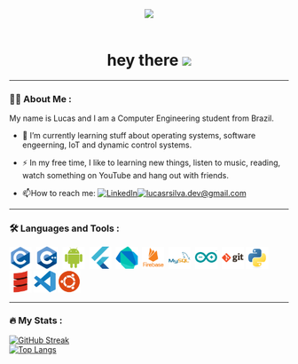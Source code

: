 <div id="header" align="center">
  <img src="https://media4.giphy.com/media/sk6yL9EGVeAcE/giphy.gif?cid=ecf05e47x30puek68insz8vj6itebt650rzyv2vroxdliy14&rid=giphy.gif&ct=g" width="400"/>
  <br/><img src="https://komarev.com/ghpvc/?username=lucasri-silva&style=flat-square&color=blue" alt=""/>
  
  <h1>
    hey there
    <img src="https://media.giphy.com/media/hvRJCLFzcasrR4ia7z/giphy.gif" width="30px"/>
  </h1>
 
</div>

---

### :man_technologist: About Me :
My name is Lucas and I am a Computer Engineering student from Brazil.


- :telescope: I’m currently learning stuff about operating systems, software engeerning, IoT and dynamic control systems.
<!--
- :seedling: Exploring Technical Content Writing.
-->
- :zap: In my free time, I like to learning new things, listen to music, reading, watch something on YouTube and hang out with friends.

- :mailbox:How to reach me: <a href="<https://www.linkedin.com/in/lucas-silva-13b060168/>">![LinkedIn](https://img.shields.io/badge/LinkedIn-0077B5?style=for-the-badge&logo=linkedin&logoColor=white)</a><a href="mailto:lucasrsilva.dev@gmail.com">![lucasrsilva.dev@gmail.com](https://img.shields.io/badge/Gmail-D14836?style=for-the-badge&logo=gmail&logoColor=white)</a>

---

### :hammer_and_wrench: Languages and Tools :

<div> 
  <img src="https://github.com/devicons/devicon/blob/master/icons/c/c-original.svg" title="C" alt="C" width="40" height="40"/>&nbsp;
  <img src="https://github.com/devicons/devicon/blob/master/icons/cplusplus/cplusplus-original.svg" title="C++" alt="C++" width="40" height="40"/>&nbsp; 
  <img src="https://github.com/devicons/devicon/blob/master/icons/android/android-original.svg" title="Android" alt="Android" width="40" height="40"/>&nbsp; 
  <img src="https://github.com/devicons/devicon/blob/master/icons/flutter/flutter-original.svg" title="Flutter" alt="Flutter" width="40" height="40"/>&nbsp;
  <img src="https://github.com/devicons/devicon/blob/master/icons/dart/dart-original.svg" title="Dart" alt="Dart" width="40" height="40"/>&nbsp;
  <img src="https://github.com/devicons/devicon/blob/master/icons/firebase/firebase-plain-wordmark.svg" title="Firebase" alt="Firebase" width="40" height="40"/>&nbsp;
  <img src="https://github.com/devicons/devicon/blob/master/icons/mysql/mysql-original-wordmark.svg" title="MySQL"  alt="MySQL" width="40" height="40"/>&nbsp;
  <img src="https://github.com/devicons/devicon/blob/master/icons/arduino/arduino-original.svg" title="Arduino" alt="Arduino" width="40" height="40"/>&nbsp; 
  <img src="https://github.com/devicons/devicon/blob/master/icons/git/git-original-wordmark.svg" title="Git" **alt="Git" width="40" height="40"/>
  <img src="https://github.com/devicons/devicon/blob/master/icons/python/python-original.svg" title="Python" **alt="Python" width="40" height="40"/>
  <img src="https://github.com/devicons/devicon/blob/master/icons/scala/scala-original.svg" title="Scala" **alt="Scala" width="40" height="40"/>
  <img src="https://github.com/devicons/devicon/blob/master/icons/vscode/vscode-original.svg" title="VScode" **alt="VScode" width="40" height="40"/>
  <img src="https://github.com/devicons/devicon/blob/master/icons/ubuntu/ubuntu-plain.svg" title="Ubuntu" **alt="Ubuntu" width="40" height="40"/>
  
</div>

---

### :fire: My Stats :
[![GitHub Streak](http://github-readme-streak-stats.herokuapp.com?user=lucasri-silva&theme=dark&background=000000)](https://git.io/streak-stats)
</br>[![Top Langs](https://github-readme-stats.vercel.app/api/top-langs/?username=lucasri-silva&layout=compact&theme=vision-friendly-dark&hide=MakeFile)](https://github.com/anuraghazra/github-readme-stats)




<!--
github profile reference: https://www.sitepoint.com/github-profile-readme/

- 🔭 I’m currently working on ...
- 🌱 I’m currently learning ...
- 👯 I’m looking to collaborate on ...
- 🤔 I’m looking for help with ...
- 💬 Ask me about ...
 ...
- 😄 Pronouns: ...
- ⚡ Fun fact: ...
-->
